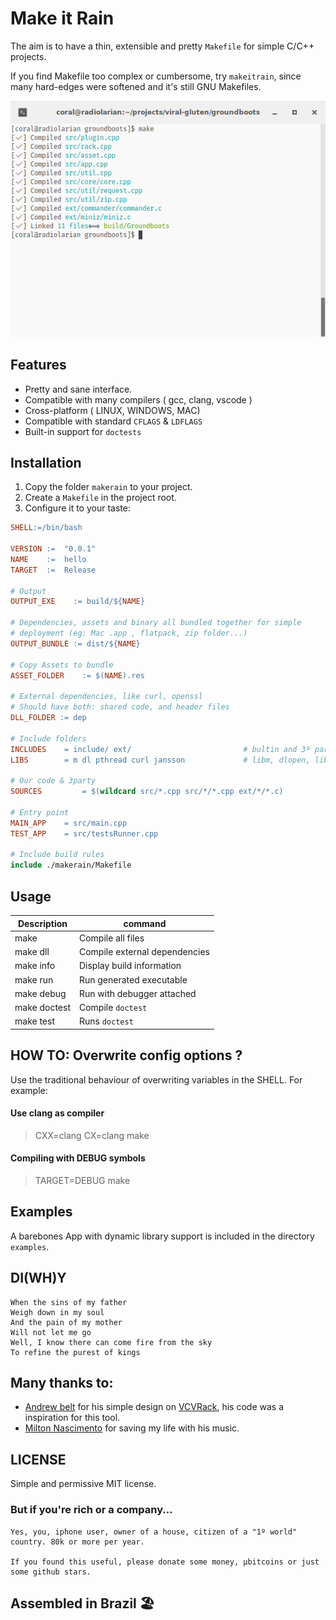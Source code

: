 Make it Rain
============

The aim is to have a thin, extensible and pretty `Makefile` for simple C/C++ projects.

If you find Makefile too complex or cumbersome, try `makeitrain`, since many
hard-edges were softened and it's still GNU Makefiles.

![Make it rain](doc/PrettyMake.png)

## Features

*  Pretty and sane interface.
*  Compatible with many compilers ( gcc, clang, vscode )
*  Cross-platform ( LINUX, WINDOWS, MAC)
*  Compatible with standard `CFLAGS` & `LDFLAGS`
*  Built-in support for `doctests`

## Installation

1. Copy the folder `makerain` to your project.
2. Create a `Makefile` in the project root.
3. Configure it to your taste:

```Makefile
SHELL:=/bin/bash

VERSION :=  "0.0.1"
NAME    :=  hello
TARGET  :=  Release

# Output
OUTPUT_EXE 	  := build/${NAME}

# Dependencies, assets and binary all bundled together for simple
# deployment (eg: Mac .app , flatpack, zip folder...)
OUTPUT_BUNDLE := dist/${NAME}

# Copy Assets to bundle
ASSET_FOLDER 	:= $(NAME).res

# External dependencies, like curl, openssl
# Should have both: shared code, and header files
DLL_FOLDER := dep

# Include folders
INCLUDES 	= include/ ext/  						# bultin and 3º party
LIBS 		= m dl pthread curl jansson 			# libm, dlopen, libpthread, libcurl

# Our code & 3party
SOURCES 		= $(wildcard src/*.cpp src/*/*.cpp ext/*/*.c) 

# Entry point
MAIN_APP	= src/main.cpp
TEST_APP 	= src/testsRunner.cpp

# Include build rules
include ./makerain/Makefile
``` 

## Usage

| Description      | command      	            | 
|--------------	   | --------------	            |
| make             | Compile all files         	|
| make dll         | Compile external dependencies | 
| make info        | Display build information 	|
| make run         | Run generated executable   |
| make debug       | Run with debugger attached |
| make doctest     | Compile `doctest`          | 
| make test        | Runs `doctest` 	        | 


## HOW TO: Overwrite config options ?

Use the traditional behaviour of overwriting variables in the SHELL. For example:

#### Use clang as compiler
> CXX=clang CX=clang make

#### Compiling with DEBUG symbols
> TARGET=DEBUG make

## Examples

A barebones App with dynamic library support is included in the directory `examples`.

## DI(WH)Y

```
When the sins of my father
Weigh down in my soul
And the pain of my mother
Will not let me go
Well, I know there can come fire from the sky
To refine the purest of kings
```

## Many thanks to:

* [Andrew belt](https://andrewbelt.name/) for his simple design on [VCVRack](https://github.com/VCVRack/Rack), his code was a inspiration for this tool.
* [Milton Nascimento](https://www.youtube.com/watch?v=ji0BILoWwN8) for saving my life with his music.

## LICENSE 

Simple and permissive MIT license.  

### But if you're rich or a company...

```
Yes, you, iphone user, owner of a house, citizen of a "1º world" country. 80k or more per year.

If you found this useful, please donate some money, µbitcoins or just some github stars.

```

## Assembled in Brazil 🏖
